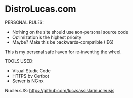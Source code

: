 # DistroLucas.com
PERSONAL RULES:
- Nothing on the site should use non-personal source code
- Optimization is the highest priority
- Maybe? Make this be backwards-compatible (IE6)

This is my personal safe haven for re-inventing the wheel.

TOOLS USED:
- Visual Studio Code
- HTTPS by Certbot
- Server is NGinx

NucleusJS: https://github.com/lucasassislar/nucleusjs